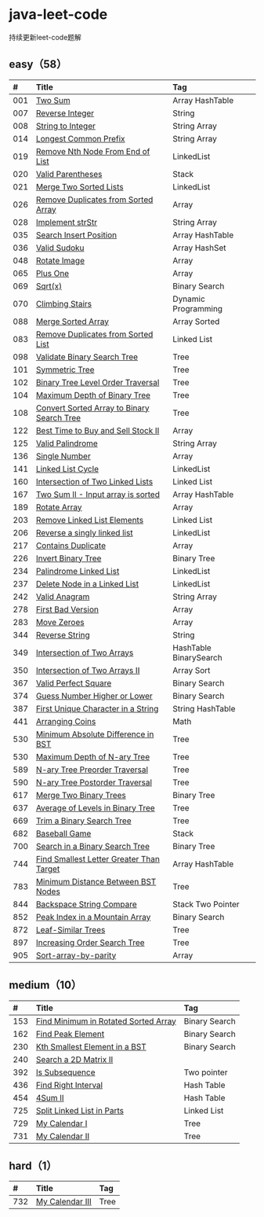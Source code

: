 # java-leet-code
持续更新leet-code题解

## easy（58）

| #    | Title                                          		  | Tag                                      |
| :--- | :------------------------------------------------------- | :--------------------------------------- |
| 001  | [Two Sum][001]                                           | Array HashTable 
| 007  | [Reverse Integer][007]                                   | String 
| 008  | [String to Integer][008]                                 | String Array
| 014  | [Longest Common Prefix][014]                             | String Array
| 019  | [Remove Nth Node From End of List][019]                  | LinkedList
| 020  | [Valid Parentheses][020]                                 | Stack
| 021  | [Merge Two Sorted Lists][021]                            | LinkedList
| 026  | [Remove Duplicates from Sorted Array][026]               | Array 
| 028  | [Implement strStr][028]                                  | String Array
| 035  | [Search Insert Position][035]                            | Array HashTable                                    
| 036  | [Valid Sudoku][036]                                      | Array HashSet
| 048  | [Rotate Image][048]                                      | Array
| 065  | [Plus One][065]                                          | Array
| 069  | [Sqrt(x)][069]                                           | Binary Search                                   
| 070  | [Climbing Stairs][070]                                   | Dynamic Programming                                   
| 088  | [Merge Sorted Array][088]                                | Array Sorted
| 083  | [Remove Duplicates from Sorted List][083]                | Linked List                                   
| 098  | [Validate Binary Search Tree][098]                       | Tree 
| 101  | [Symmetric Tree][101]                       			  | Tree     
| 102  | [Binary Tree Level Order Traversal][102]                 | Tree                                   
| 104  | [Maximum Depth of Binary Tree][104]                      | Tree                                   
| 108  | [Convert Sorted Array to Binary Search Tree][108]        | Tree                                   
| 122  | [Best Time to Buy and Sell Stock II][122]                | Array 
| 125  | [Valid Palindrome][125]                                  | String Array 
| 136  | [Single Number][136]                                     | Array            
| 141  | [Linked List Cycle][141]                                 | LinkedList
| 160  | [Intersection of Two Linked Lists][160]                  | Linked List                                   
| 167  | [Two Sum II - Input array is sorted][167]                | Array HashTable                                    
| 189  | [Rotate Array][189]                                      | Array   
| 203  | [Remove Linked List Elements][203]                       | Linked List                                    
| 206  | [Reverse a singly linked list][206]                      | LinkedList   
| 217  | [Contains Duplicate][217]                                | Array
| 226  | [Invert Binary Tree][226]                                | Binary Tree
| 234  | [Palindrome Linked List][234]                            | LinkedList
| 237  | [Delete Node in a Linked List][237]                      | LinkedList
| 242  | [Valid Anagram][242]                                     | String Array 
| 278  | [First Bad Version][278]                                 | Array 
| 283  | [Move Zeroes][283]                                		  | Array  
| 344  | [Reverse String][344]                                	  | String
| 349  | [Intersection of Two Arrays][349]                        | HashTable BinarySearch                                   
| 350  | [Intersection of Two Arrays II][350]                     | Array Sort                                  
| 367  | [Valid Perfect Square][367]                              | Binary Search                                  
| 374  | [Guess Number Higher or Lower][374]                      | Binary Search                                  
| 387  | [First Unique Character in a String][387]                | String HashTable
| 441  | [Arranging Coins][441]                                   | Math                                  
| 530  | [Minimum Absolute Difference in BST][530]                | Tree                                   
| 530  | [Maximum Depth of N-ary Tree][559]                       | Tree                                   
| 589  | [N-ary Tree Preorder Traversal][589]                     | Tree
| 590  | [N-ary Tree Postorder Traversal][590]                    | Tree
| 617  | [Merge Two Binary Trees][617]                            | Binary Tree
| 637  | [Average of Levels in Binary Tree][637]                  | Tree
| 669  | [Trim a Binary Search Tree][669]                         | Tree
| 682  | [Baseball Game][682]                                     | Stack                                   
| 700  | [Search in a Binary Search Tree][700]                    | Binary Tree                                   
| 744  | [Find Smallest Letter Greater Than Target][744]          | Array HashTable                                   
| 783  | [Minimum Distance Between BST Nodes][783]                | Tree                                   
| 844  | [Backspace String Compare][844]                          | Stack Two Pointer                                   
| 852  | [Peak Index in a Mountain Array][852]                    | Binary Search                                   
| 872  | [Leaf-Similar Trees][872]                                | Tree                                   
| 897  | [Increasing Order Search Tree][897]                      | Tree                                   
| 905  | [Sort-array-by-parity][905]                              | Array


## medium（10）

| #    | Title                                          		  | Tag                                      |
| :--- | :------------------------------------------------------- | :--------------------------------------- |
| 153  | [Find Minimum in Rotated Sorted Array][153]              | Binary Search                                   
| 162  | [Find Peak Element][162]                                 | Binary Search                                   
| 230  | [Kth Smallest Element in a BST][230]                	  | Binary Search                                   
| 240  | [Search a 2D Matrix II][240]                	          |                                    
| 392  | [Is Subsequence][392]                	                  | Two pointer                                  
| 436  | [Find Right Interval][436]                	              | Hash Table                                 
| 454  | [4Sum II][454]                					          | Hash Table                                   
| 725  | [Split Linked List in Parts][725]                		  | Linked List                                   
| 729  | [My Calendar I][729]                					  | Tree                                   
| 731  | [My Calendar II][731]                					  | Tree                                   


## hard（1）

| #    | Title                                          		  | Tag                                      |
| :--- | :------------------------------------------------------- | :--------------------------------------- |
| 732  | [My Calendar III][732]                					  | Tree           

[001]: https://github.com/mcrwayfun/java-leet-code/blob/master/doc/easy/001/README.md
[007]: https://github.com/mcrwayfun/java-leet-code/blob/master/doc/easy/007/README.md
[008]: https://github.com/mcrwayfun/java-leet-code/blob/master/doc/easy/008/README.md
[014]: https://github.com/mcrwayfun/java-leet-code/blob/master/doc/easy/014/README.md
[019]: https://github.com/mcrwayfun/java-leet-code/blob/master/doc/easy/019/README.md
[020]: https://github.com/mcrwayfun/java-leet-code/blob/master/doc/easy/020/README.md
[021]: https://github.com/mcrwayfun/java-leet-code/blob/master/doc/easy/021/README.md
[026]: https://github.com/mcrwayfun/java-leet-code/blob/master/doc/easy/026/README.md
[028]: https://github.com/mcrwayfun/java-leet-code/blob/master/doc/easy/028/README.md
[035]: https://github.com/mcrwayfun/java-leet-code/blob/master/doc/easy/035/README.md
[036]: https://github.com/mcrwayfun/java-leet-code/blob/master/doc/easy/036/README.md
[048]: https://github.com/mcrwayfun/java-leet-code/blob/master/doc/easy/048/README.md
[065]: https://github.com/mcrwayfun/java-leet-code/blob/master/doc/easy/065/README.md
[069]: https://github.com/mcrwayfun/java-leet-code/blob/master/doc/easy/069/README.md
[070]: https://github.com/mcrwayfun/java-leet-code/blob/master/doc/easy/070/README.md
[083]: https://github.com/mcrwayfun/java-leet-code/blob/master/doc/easy/083/README.md
[088]: https://github.com/mcrwayfun/java-leet-code/blob/master/doc/easy/088/README.md
[098]: https://github.com/mcrwayfun/java-leet-code/blob/master/doc/easy/098/README.md
[101]: https://github.com/mcrwayfun/java-leet-code/blob/master/doc/easy/101/README.md
[102]: https://github.com/mcrwayfun/java-leet-code/blob/master/doc/easy/102/README.md
[104]: https://github.com/mcrwayfun/java-leet-code/blob/master/doc/easy/104/README.md
[108]: https://github.com/mcrwayfun/java-leet-code/blob/master/doc/easy/108/README.md
[122]: https://github.com/mcrwayfun/java-leet-code/blob/master/doc/easy/122/README.md
[125]: https://github.com/mcrwayfun/java-leet-code/blob/master/doc/easy/125/README.md
[136]: https://github.com/mcrwayfun/java-leet-code/blob/master/doc/easy/136/README.md
[141]: https://github.com/mcrwayfun/java-leet-code/blob/master/doc/easy/141/README.md
[153]: https://github.com/mcrwayfun/java-leet-code/blob/master/doc/medium/153/README.md
[160]: https://github.com/mcrwayfun/java-leet-code/blob/master/doc/easy/160/README.md
[162]: https://github.com/mcrwayfun/java-leet-code/blob/master/doc/medium/162/README.md
[167]: https://github.com/mcrwayfun/java-leet-code/blob/master/doc/easy/167/README.md
[189]: https://github.com/mcrwayfun/java-leet-code/blob/master/doc/easy/189/README.md
[203]: https://github.com/mcrwayfun/java-leet-code/blob/master/doc/easy/203/README.md
[206]: https://github.com/mcrwayfun/java-leet-code/blob/master/doc/easy/206/README.md
[217]: https://github.com/mcrwayfun/java-leet-code/blob/master/doc/easy/217/README.md
[226]: https://github.com/mcrwayfun/java-leet-code/blob/master/doc/easy/226/README.md
[230]: https://github.com/mcrwayfun/java-leet-code/blob/master/doc/medium/230/README.md
[234]: https://github.com/mcrwayfun/java-leet-code/blob/master/doc/easy/234/README.md
[237]: https://github.com/mcrwayfun/java-leet-code/blob/master/doc/easy/237/README.md
[240]: https://github.com/mcrwayfun/java-leet-code/blob/master/doc/medium/240/README.md
[242]: https://github.com/mcrwayfun/java-leet-code/blob/master/doc/easy/242/README.md
[278]: https://github.com/mcrwayfun/java-leet-code/blob/master/doc/easy/278/README.md
[283]: https://github.com/mcrwayfun/java-leet-code/blob/master/doc/easy/283/README.md
[344]: https://github.com/mcrwayfun/java-leet-code/blob/master/doc/easy/344/README.md
[349]: https://github.com/mcrwayfun/java-leet-code/blob/master/doc/easy/349/README.md
[350]: https://github.com/mcrwayfun/java-leet-code/blob/master/doc/easy/350/README.md
[367]: https://github.com/mcrwayfun/java-leet-code/blob/master/doc/easy/367/README.md
[374]: https://github.com/mcrwayfun/java-leet-code/blob/master/doc/easy/374/README.md
[387]: https://github.com/mcrwayfun/java-leet-code/blob/master/doc/easy/387/README.md
[392]: https://github.com/mcrwayfun/java-leet-code/blob/master/doc/medium/392/README.md
[436]: https://github.com/mcrwayfun/java-leet-code/blob/master/doc/medium/436/README.md
[441]: https://github.com/mcrwayfun/java-leet-code/blob/master/doc/easy/441/README.md
[454]: https://github.com/mcrwayfun/java-leet-code/blob/master/doc/medium/454/README.md
[530]: https://github.com/mcrwayfun/java-leet-code/blob/master/doc/easy/530/README.md
[559]: https://github.com/mcrwayfun/java-leet-code/blob/master/doc/easy/559/README.md
[589]: https://github.com/mcrwayfun/java-leet-code/blob/master/doc/easy/589/README.md
[590]: https://github.com/mcrwayfun/java-leet-code/blob/master/doc/easy/590/README.md
[617]: https://github.com/mcrwayfun/java-leet-code/blob/master/doc/easy/617/README.md
[637]: https://github.com/mcrwayfun/java-leet-code/blob/master/doc/easy/637/README.md
[669]: https://github.com/mcrwayfun/java-leet-code/blob/master/doc/easy/669/README.md
[682]: https://github.com/mcrwayfun/java-leet-code/blob/master/doc/easy/682/README.md
[700]: https://github.com/mcrwayfun/java-leet-code/blob/master/doc/easy/700/README.md
[725]: https://github.com/mcrwayfun/java-leet-code/blob/master/doc/medium/725/README.md
[729]: https://github.com/mcrwayfun/java-leet-code/blob/master/doc/medium/729/README.md
[731]: https://github.com/mcrwayfun/java-leet-code/blob/master/doc/medium/731/README.md
[732]: https://github.com/mcrwayfun/java-leet-code/blob/master/doc/hard/732/README.md
[744]: https://github.com/mcrwayfun/java-leet-code/blob/master/doc/easy/744/README.md
[783]: https://github.com/mcrwayfun/java-leet-code/blob/master/doc/easy/783/README.md
[844]: https://github.com/mcrwayfun/java-leet-code/blob/master/doc/easy/844/README.md
[852]: https://github.com/mcrwayfun/java-leet-code/blob/master/doc/easy/852/README.md
[872]: https://github.com/mcrwayfun/java-leet-code/blob/master/doc/easy/872/README.md
[897]: https://github.com/mcrwayfun/java-leet-code/blob/master/doc/easy/897/README.md
[905]: https://github.com/mcrwayfun/java-leet-code/blob/master/doc/easy/905/README.md